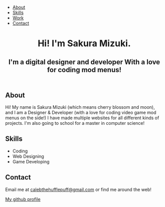 <!DOCTYPE html>
<html lang="en">
  <head>
    <meta charset="UTF-8">
    <title>Sakura Mizuki | Designer & Developer</title>
    <script defer src="https://use.fontawesome.com/releases/v5.0.6/js/all.js"></script>
    <link href="images/favicon.ico" rel="icon">
    <link href="css/normalize.css" rel="stylesheet">
    <link href="https://fonts.googleapis.com/css?family=Nunito|Pacifico" rel="stylesheet">
    <link href="css/style.css" rel="stylesheet">
  </head>

  <body>
    <!-- nav menu -->
    <nav>
      <ul>
        <li><a href="#">About</a></li>
        <li><a href="#">Skills</a></li>
        <li><a href="#">Work</a></li>
        <li><a href="#">Contact</a></li>
      </ul>
    </nav>
    <!-- page header -->
    <header>
      <h1>Hi! I'm <span>Sakura Mizuki</span>.</h1>
      <h2>I'm a digital <span>designer</span> and <span>developer</span> With a love for coding mod menus!</h2>
    </header>
    <!-- about me section -->
    <section class="about container">
      <h2>About</h2>
      <p>Hi! My name is Sakura Mizuki (which means cherry blossom and moon), and I am a Designer & Developer (with a love for coding video game mod menus on the side!) I have made multiple websites for all different kinds of projects. I'm also going to school for a master in computer science!</p>
    </section>
    <!-- my skills section -->
    <section class="skills container">
      <h2>Skills</h2>
      <ul>
        <li>Coding</li>
        <li>Web Designing</li>
        <li>Game Developing</li>
      </ul>
    </section>
    <!-- footer & contact info -->
    <footer class="contact container">
      <h2>Contact</h2>
      <p>Email me at <a href="mailto:calebthehufflepuff@gmail.com">calebthehufflepuff@gmail.com</a> or find me around the web!</p>
      <div class="social">
        <a href="https://github.com/SakuraKitsunee">My github profile</a>
      </div>
    </footer>
  </body>
</html>
